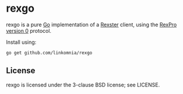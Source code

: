 # rexgo

rexgo is a pure [Go](http://golang.org) implementation of a
[Rexster](https://github.com/tinkerpop/rexster/wiki) client, using the
[RexPro version 0](https://github.com/tinkerpop/rexster/wiki/RexPro-Messages/46f76da31149b2a3a68fb470d28157e23739a66d)
protocol.

Install using:

	go get github.com/linkomnia/rexgo


## License

rexgo is licensed under the 3-clause BSD license; see LICENSE.
